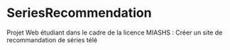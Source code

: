 # SeriesRecommendation
Projet Web étudiant dans le cadre de la licence MIASHS : Créer un site de recommandation de séries télé
